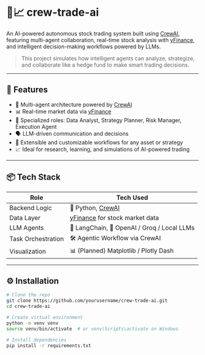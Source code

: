 # 🤖📈 crew-trade-ai

An AI-powered autonomous stock trading system built using [CrewAI](https://github.com/joaomdmoura/crewAI), featuring multi-agent collaboration, real-time stock analysis with [yFinance](https://pypi.org/project/yfinance/), and intelligent decision-making workflows powered by LLMs.

> This project simulates how intelligent agents can analyze, strategize, and collaborate like a hedge fund to make smart trading decisions.

---

## 🚀 Features

- 🧠 Multi-agent architecture powered by [CrewAI](https://github.com/joaomdmoura/crewAI)
- 📊 Real-time market data via [yFinance](https://pypi.org/project/yfinance/)
- 🤖 Specialized roles: Data Analyst, Strategy Planner, Risk Manager, Execution Agent
- 🗣️ LLM-driven communication and decisions
- 🧪 Extensible and customizable workflows for any asset or strategy
- 📈 Ideal for research, learning, and simulations of AI-powered trading

---

## 📦 Tech Stack

| Role              | Tech Used                                         |
|-------------------|--------------------------------------------------|
| Backend Logic     | 🐍 Python, [CrewAI](https://github.com/joaomdmoura/crewAI) |
| Data Layer        | [yFinance](https://pypi.org/project/yfinance/) for stock market data |
| LLM Agents        | 🔗 LangChain, 💬 OpenAI / Groq / Local LLMs |
| Task Orchestration| 🛠️ Agentic Workflow via CrewAI |
| Visualization     | 📊 (Planned) Matplotlib / Plotly Dash |

---

## ⚙️ Installation

```bash
# Clone the repo
git clone https://github.com/yourusername/crew-trade-ai.git
cd crew-trade-ai

# Create virtual environment
python -m venv venv
source venv/bin/activate  # or venv\Scripts\activate on Windows

# Install dependencies
pip install -r requirements.txt
